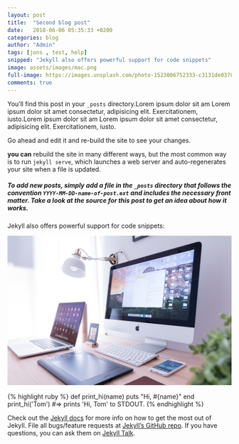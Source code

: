 ```yaml
---
layout: post
title:  "Second blog post"
date:   2018-06-06 05:35:33 +0200
categories: blog
author: "Admin"
tags: [jons , test, help] 
snipped: "Jekyll also offers powerful support for code snippets"
image: assets/images/mac.png
full-image: https://images.unsplash.com/photo-1523006752333-c3131de0378f?ixlib=rb-0.3.5&s=ebfa3f3adbdf4d0d8c8296a7a942e3a6&auto=format&fit=crop&w=1630&q=80
comments: true
---
```

You’ll find this post in your `_posts` directory.Lorem ipsum dolor sit am Lorem ipsum dolor sit amet consectetur, adipisicing elit. Exercitationem, iusto.Lorem ipsum dolor sit am Lorem ipsum dolor sit amet consectetur, adipisicing elit. Exercitationem, iusto.

Go ahead 
and edit it and re-build the site to see your changes.

 **you can** rebuild the site in many different ways, but the most common way is to run `jekyll serve`, which launches a web server and auto-regenerates your site when a file is updated.

##### To add new posts, simply add a file in the `_posts` directory that follows the convention `YYYY-MM-DD-name-of-post.ext` and includes the necessary front matter. Take a look at the source for this post to get an idea about how it works.

Jekyll also offers powerful support for code snippets:

<img src="/assets/images/photo-1496171367470-9ed9a91ea931.png" class="img-fluid shadow-sm">

{% highlight ruby %}
def print_hi(name)
  puts "Hi, #{name}"
end
print_hi('Tom')
#=> prints 'Hi, Tom' to STDOUT.
{% endhighlight %}

Check out the [Jekyll docs][jekyll-docs] for more info on how to get the most out of Jekyll. File all bugs/feature requests at [Jekyll’s GitHub repo][jekyll-gh]. If you have questions, you can ask them on [Jekyll Talk][jekyll-talk].

[jekyll-docs]: https://jekyllrb.com/docs/home
[jekyll-gh]:   https://github.com/jekyll/jekyll
[jekyll-talk]: https://talk.jekyllrb.com/
